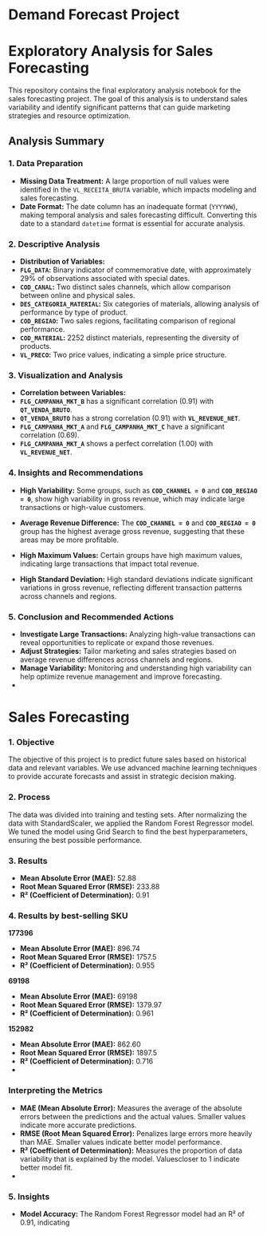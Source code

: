 # Demand Forecast Project

# Exploratory Analysis for Sales Forecasting

This repository contains the final exploratory analysis notebook for the sales forecasting project. The goal of this analysis is to understand sales variability and identify significant patterns that can guide marketing strategies and resource optimization.

## Analysis Summary

### 1. **Data Preparation**

- **Missing Data Treatment:** A large proportion of null values ​​were identified in the `VL_RECEITA_BRUTA` variable, which impacts modeling and sales forecasting.
- **Date Format:** The date column has an inadequate format (`YYYYWW`), making temporal analysis and sales forecasting difficult. Converting this date to a standard `datetime` format is essential for accurate analysis.

### 2. **Descriptive Analysis**

- **Distribution of Variables:**
- **`FLG_DATA`:** Binary indicator of commemorative date, with approximately 29% of observations associated with special dates.
- **`COD_CANAL`:** Two distinct sales channels, which allow comparison between online and physical sales.
- **`DES_CATEGORIA_MATERIAL`:** Six categories of materials, allowing analysis of performance by type of product.
- **`COD_REGIAO`:** Two sales regions, facilitating comparison of regional performance.
- **`COD_MATERIAL`:** 2252 distinct materials, representing the diversity of products.
- **`VL_PRECO`:** Two price values, indicating a simple price structure.

### 3. **Visualization and Analysis**

- **Correlation between Variables:**
- **`FLG_CAMPANHA_MKT_B`** has a significant correlation (0.91) with **`QT_VENDA_BRUTO`**.
- **`QT_VENDA_BRUTO`** has a strong correlation (0.91) with **`VL_REVENUE_NET`**.
- **`FLG_CAMPANHA_MKT_A`** and **`FLG_CAMPANHA_MKT_C`** have a significant correlation (0.69).
- **`FLG_CAMPANHA_MKT_A`** shows a perfect correlation (1.00) with **`VL_REVENUE_NET`**.

### 4. **Insights and Recommendations**

- **High Variability:** Some groups, such as **`COD_CHANNEL = 0`** and **`COD_REGIAO = 0`**, show high variability in gross revenue, which may indicate large transactions or high-value customers.

- **Average Revenue Difference:** The **`COD_CHANNEL = 0`** and **`COD_REGIAO = 0`** group has the highest average gross revenue, suggesting that these areas may be more profitable.

- **High Maximum Values:** Certain groups have high maximum values, indicating large transactions that impact total revenue.

- **High Standard Deviation:** High standard deviations indicate significant variations in gross revenue, reflecting different transaction patterns across channels and regions.

### 5. **Conclusion and Recommended Actions**

- **Investigate Large Transactions:** Analyzing high-value transactions can reveal opportunities to replicate or expand those revenues.
- **Adjust Strategies:** Tailor marketing and sales strategies based on average revenue differences across channels and regions.
- **Manage Variability:** Monitoring and understanding high variability can help optimize revenue management and improve forecasting.
-

# Sales Forecasting

### 1. **Objective**

The objective of this project is to predict future sales based on historical data and relevant variables. We use advanced machine learning techniques to provide accurate forecasts and assist in strategic decision making.

### 2. **Process**

The data was divided into training and testing sets. After normalizing the data with StandardScaler, we applied the Random Forest Regressor model. We tuned the model using Grid Search to find the best hyperparameters, ensuring the best possible performance.

### 3. **Results**
- **Mean Absolute Error (MAE):** 52.88
- **Root Mean Squared Error (RMSE):** 233.88
- **R² (Coefficient of Determination):** 0.91

### 4. **Results by best-selling SKU**
**177396**
- **Mean Absolute Error (MAE):** 896.74
- **Root Mean Squared Error (RMSE):** 1757.5
- **R² (Coefficient of Determination):** 0.955

**69198**
- **Mean Absolute Error (MAE):** 69198
- **Root Mean Squared Error (RMSE):** 1379.97
- **R² (Coefficient of Determination):** 0.961

**152982**
- **Mean Absolute Error (MAE):** 862.60
- **Root Mean Squared Error (RMSE):** 1897.5
- **R² (Coefficient of Determination):** 0.716
-
### Interpreting the Metrics

- **MAE (Mean Absolute Error):** Measures the average of the absolute errors between the predictions and the actual values. Smaller values ​​indicate more accurate predictions.
- **RMSE (Root Mean Squared Error):** Penalizes large errors more heavily than MAE. Smaller values ​​indicate better model performance.
- **R² (Coefficient of Determination):** Measures the proportion of data variability that is explained by the model. Values ​​closer to 1 indicate better model fit.
-
### 5. **Insights**
- **Model Accuracy:** The Random Forest Regressor model had an R² of 0.91, indicating
